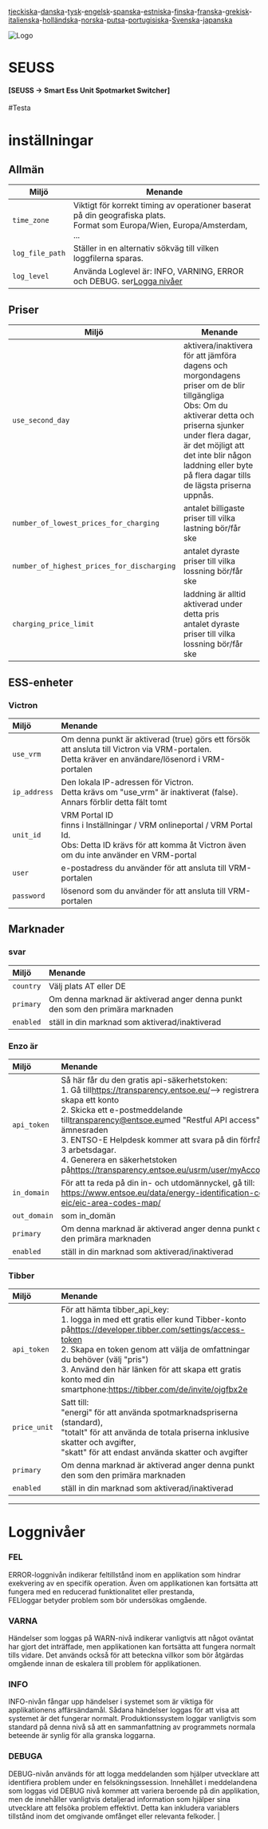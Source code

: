 [tjeckiska](README.cs.md)-[danska](README.da.md)-[tysk](README.de.md)-[engelsk](README.md)-[spanska](README.es.md)-[estniska](README.et.md)-[finska](README.fi.md)-[franska](README.fr.md)-[grekisk](README.el.md)-[italienska](README.it.md)-[holländska](README.nl.md)-[norska](README.no.md)-[putsa](README.pl.md)-[portugisiska](README.pt.md)-[Svenska](README.sv.md)-[japanska](README.ja.md)

![Logo](views/static/images/logo-seuss.png?raw=true "SEUSS")

# SEUSS

#### [SEUSS -> Smart Ess Unit Spotmarket Switcher]

\#Testa

# inställningar

## Allmän

| Miljö           | Menande                                                                                                                       |
| --------------- | ----------------------------------------------------------------------------------------------------------------------------- |
| `time_zone`     | Viktigt för korrekt timing av operationer baserat på din geografiska plats.<br/>Format som Europa/Wien, Europa/Amsterdam, ... |
| `log_file_path` | Ställer in en alternativ sökväg till vilken loggfilerna sparas.                                                               |
| `log_level`     | Använda Loglevel är: INFO, VARNING, ERROR och DEBUG. ser[Logga nivåer](#loglevels)                                            |

## Priser

| Miljö                                      | Menande                                                                                                                                                                                                                                                                      |
| ------------------------------------------ | ---------------------------------------------------------------------------------------------------------------------------------------------------------------------------------------------------------------------------------------------------------------------------- |
| `use_second_day`                           | aktivera/inaktivera för att jämföra dagens och morgondagens priser om de blir tillgängliga<br/>Obs: Om du aktiverar detta och priserna sjunker under flera dagar, är det möjligt att det inte blir någon laddning eller byte på flera dagar tills de lägsta priserna uppnås. |
| `number_of_lowest_prices_for_charging`     | antalet billigaste priser till vilka lastning bör/får ske                                                                                                                                                                                                                    |
| `number_of_highest_prices_for_discharging` | antalet dyraste priser till vilka lossning bör/får ske                                                                                                                                                                                                                       |
| `charging_price_limit`                     | laddning är alltid aktiverad under detta pris<br/>antalet dyraste priser till vilka lossning bör/får ske                                                                                                                                                                     |

## ESS-enheter

### Victron

| Miljö        | Menande                                                                                                                                                             |
| :----------- | :------------------------------------------------------------------------------------------------------------------------------------------------------------------ |
| `use_vrm`    | Om denna punkt är aktiverad (true) görs ett försök att ansluta till Victron via VRM-portalen.<br/>Detta kräver en användare/lösenord i VRM-portalen                 |
| `ip_address` | Den lokala IP-adressen för Victron.<br/>Detta krävs om "use_vrm" är inaktiverat (false).<br/>Annars förblir detta fält tomt                                         |
| `unit_id`    | VRM Portal ID<br/>finns i Inställningar / VRM onlineportal / VRM Portal Id.<br/>Obs: Detta ID krävs för att komma åt Victron även om du inte använder en VRM-portal |
| `user`       | e-postadress du använder för att ansluta till VRM-portalen                                                                                                          |
| `password`   | lösenord som du använder för att ansluta till VRM-portalen                                                                                                          |

## Marknader

### svar

| Miljö     | Menande                                                                       |
| :-------- | :---------------------------------------------------------------------------- |
| `country` | Välj plats AT eller DE                                                        |
| `primary` | Om denna marknad är aktiverad anger denna punkt den som den primära marknaden |
| `enabled` | ställ in din marknad som aktiverad/inaktiverad                                |

### Enzo är

| Miljö        | Menande                                                                                                                                                                                                                                                                                                                                                                                                                                               |
| :----------- | :---------------------------------------------------------------------------------------------------------------------------------------------------------------------------------------------------------------------------------------------------------------------------------------------------------------------------------------------------------------------------------------------------------------------------------------------------- |
| `api_token`  | Så här får du den gratis api-säkerhetstoken:<br/>1. Gå till<https://transparency.entsoe.eu/>--> registrera dig och skapa ett konto<br/>2. Skicka ett e-postmeddelande till[transparency@entsoe.eu](mailto:transparency@entsoe.eu)med "Restful API access" i ämnesraden<br/>3. ENTSO-E Helpdesk kommer att svara på din förfrågan inom 3 arbetsdagar.<br/>4. Generera en säkerhetstoken på<https://transparency.entsoe.eu/usrm/user/myAccountSettings> |
| `in_domain`  | För att ta reda på din in- och utdomännyckel, gå till:<br/><https://www.entsoe.eu/data/energy-identification-codes-eic/eic-area-codes-map/>                                                                                                                                                                                                                                                                                                           |
| `out_domain` | som in_domän                                                                                                                                                                                                                                                                                                                                                                                                                                          |
| `primary`    | Om denna marknad är aktiverad anger denna punkt den som den primära marknaden                                                                                                                                                                                                                                                                                                                                                                         |
| `enabled`    | ställ in din marknad som aktiverad/inaktiverad                                                                                                                                                                                                                                                                                                                                                                                                        |

### Tibber

| Miljö        | Menande                                                                                                                                                                                                                                                                                                                                           |
| :----------- | :------------------------------------------------------------------------------------------------------------------------------------------------------------------------------------------------------------------------------------------------------------------------------------------------------------------------------------------------ |
| `api_token`  | För att hämta tibber_api_key:<br/>1. logga in med ett gratis eller kund Tibber-konto på<https://developer.tibber.com/settings/access-token><br/>2. Skapa en token genom att välja de omfattningar du behöver (välj "pris")<br/>3. Använd den här länken för att skapa ett gratis konto med din smartphone:<https://tibber.com/de/invite/ojgfbx2e> |
| `price_unit` | Satt till:<br/>"energi" för att använda spotmarknadspriserna (standard),<br/>"totalt" för att använda de totala priserna inklusive skatter och avgifter,<br/>"skatt" för att endast använda skatter och avgifter                                                                                                                                  |
| `primary`    | Om denna marknad är aktiverad anger denna punkt den som den primära marknaden                                                                                                                                                                                                                                                                     |
| `enabled`    | ställ in din marknad som aktiverad/inaktiverad                                                                                                                                                                                                                                                                                                    |

* * *

# Loggnivåer

### FEL

ERROR-loggnivån indikerar feltillstånd inom en applikation som hindrar exekvering av en specifik operation. Även om applikationen kan fortsätta att fungera med en reducerad funktionalitet eller prestanda,<br/>FELloggar betyder problem som bör undersökas omgående.

### VARNA

Händelser som loggas på WARN-nivå indikerar vanligtvis att något oväntat har gjort det
inträffade, men applikationen kan fortsätta att fungera normalt tills vidare.
Det används också för att beteckna villkor som bör åtgärdas omgående innan de
eskalera till problem för applikationen.

### INFO

INFO-nivån fångar upp händelser i systemet som är viktiga för
applikationens affärsändamål. Sådana händelser loggas för att visa att systemet är det
fungerar normalt. Produktionssystem loggar vanligtvis som standard på denna nivå
så att en sammanfattning av programmets normala beteende är synlig för alla
 granska loggarna.

### DEBUGA

DEBUG-nivån används för att logga meddelanden som hjälper utvecklare att identifiera
problem under en felsökningssession. Innehållet i meddelandena som loggas vid DEBUG
nivå kommer att variera beroende på din applikation, men de innehåller vanligtvis
detaljerad information som hjälper sina utvecklare att felsöka problem
effektivt. Detta kan inkludera variablers tillstånd inom det omgivande omfånget eller
relevanta felkoder. |
